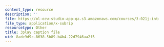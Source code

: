 ```yaml
---
content_type: resource
description: ''
file: https://ol-ocw-studio-app-qa.s3.amazonaws.com/courses/3-021j-introduction-to-modeling-and-simulation-spring-2012/8ade9d9c86385b89b4b422d7946aa2f5_HGB8VlcFVzU.vtt
file_type: application/x-subrip
resourcetype: Other
title: 3play caption file
uid: 8ade9d9c-8638-5b89-b4b4-22d7946aa2f5
---
```


